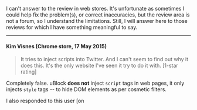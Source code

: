 I can't answer to the review in web stores. It's unfortunate as sometimes I could help fix the problem(s), or correct inaccuracies, but the review area is not a forum, so I understand the limitations. Still, I will answer here to those reviews for which I have something meaningful to say.

***

#### Kim Visnes (Chrome store, 17 May 2015)

> It tries to inject scripts into Twitter. And I can't seem to find out why it does this. It's the only website I've seen it try to do it with. [1-star rating]

Completely false. uBlock **does not** inject `script` tags in web pages, it  only injects `style` tags -- to hide DOM elements as per cosmetic filters.

I also responded to this user [on 